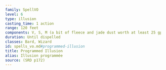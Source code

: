 ```yaml
---
family: SpellVO
level: 6
type: illusion
casting_time: 1 action
range: 120 feet
components: V, S, M (a bit of fleece and jade dust worth at least 25 gp)
duration: Until dispelled
classes: Bard, Wizard
id: spells_vo.md#programmed-illusion
title: Programmed Illusion
alias: Illusion programmée
source: (SRD p172)
---
```


